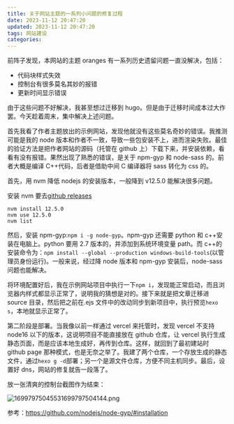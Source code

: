 ```yaml
---
title: 关于网站主题的一系列小问题的修复过程
date: 2023-11-12 20:47:20
updated: 2023-11-12 20:47:20
tags: 网站建设
categories:
---
```


前阵子发现，本网站的主题 oranges 有一系列历史遗留问题一直没解决，包括：

- 代码块样式失效
- 控制台有很多莫名其妙的报错
- 更新时间显示错误

由于这些问题不好解决，我甚至想过迁移到 hugo。但是由于迁移时间成本过大作罢。今天趁着周末，集中解决上述问题。

首先我看了作者主题放出的示例网站，发现他就没有这些莫名奇妙的错误。我推测可能是我的 node 版本和作者不一致，导致一些包安装不上，进而渲染失败。最佳的验证方法是把作者网站的源码（托管在 github 上）下载下来，并安装依赖，看看有没有报错。果然出现了熟悉的错误，是关于 npm-gyp 和 node-sass 的。前者大概是编译 C++代码，后者是借助中间 C 编译器将 sass 转化为 css 的。

首先，用 nvm 降低 nodejs 的安装版本，一般降到 v12.5.0 能解决很多问题。

安装 nvm 要去[github releases](https://github.com/coreybutler/nvm-windows/releases)

```
nvm install 12.5.0
nvm use 12.5.0
nvm list
```

然后，安装 npm-gyp:`npm i -g node-gyp`。npm-gyp 还需要 python 和 c++安装在电脑上。python 要用 2.7 版本的，并添加到系统环境变量 path。而 c++的安装命令为：`npm install --global --production windows-build-tools`(以管理员身份运行)。一般来说，经过降 node 版本和 npm-gyp 安装后，node-sass 问题也能解决。

将环境配置好后，我在示例网站项目中执行一下`npm i`，发现能正常启动，而且浏览器内样式都显示正常了，说明我的猜想是对的。接下来就是把文章迁移进 source 目录，然后把之前在.ejs 文件中的改动同步到新项目中，执行预览`hexo s`，本地就显示正常了。

第二阶段是部署。当我像以前一样通过 vercel 来托管时，发现 vercel 不支持 node16 以下的版本，这说明项目不能直接放在 github 仓库，让 vercel 执行生成静态页面，而是应该本地生成好，再传到仓库。这样，就回到了最初建站时 github page 那种模式，也是无奈之举了。我建了两个仓库，一个存放生成的静态文件，通过`hexo g -d`部署；另一个是源文件仓库，方便不同主机同步。最后，设置好 dns，网站的修复就告一段落了。

放一张清爽的控制台截图作为结束：

![16997975045531699797504144.png](https://cdn.jsdelivr.us/gh/li199-code/blog-img-2@main/16997975045531699797504144.png)

参考：https://github.com/nodejs/node-gyp/#installation
